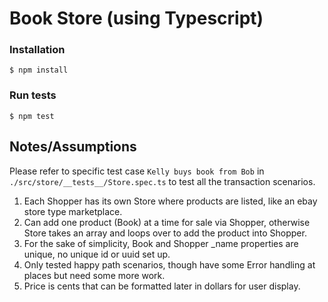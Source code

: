 # Book Store (using Typescript)

### Installation

```
$ npm install
```

### Run tests

```
$ npm test
```

## Notes/Assumptions

Please refer to specific test case `Kelly buys book from Bob` in `./src/store/__tests__/Store.spec.ts` to test all the transaction scenarios.

1. Each Shopper has its own Store where products are listed, like an ebay store type marketplace.
2. Can add one product (Book) at a time for sale via Shopper, otherwise Store takes an array and loops over to add the product into Shopper.
3. For the sake of simplicity, Book and Shopper \_name properties are unique, no unique id or uuid set up.
4. Only tested happy path scenarios, though have some Error handling at places but need some more work.
5. Price is cents that can be formatted later in dollars for user display.
